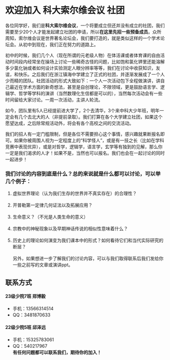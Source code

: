 # 欢迎加入 科大索尔维会议 社团

各位同学好，我们是**科大索尔维会议**，一个将要成立但还并没有成立的社团，我们需要至少20个人才能发起建立社团的申请，所以**在这里先招一些预备成员**。众所周知，索尔维会议是世界著名论坛会，我们要打造的，就是类似这样的一个学术论坛会。从初中到现在，我们正在努力的道路上。

初中的时候，我们几个人（现在所谓的元老级人物）在体活课或者体育课的自由活动时间段内经常坐在操场上讨论一些稀奇古怪的问题，比如饱和氯化钾里还能溶解多少氯化钠或者如何设计实验测定人眼分辨率等等，我们在讨论中收获知识，友谊，和快乐。之后我们在浙江镇海中学建立了正式的社团，并逐渐发展成了一个人少而精的团队。社团活动的形式大致如下：一个人一次活动包下全程做演讲，讲自己最近在学术方面的新奇想法，甚至是自创理论，不限领域，更是鼓励语言学、逻辑学、哲学等学科的演讲（当然数理化生信都是可以的），当然每次活动会有一些时间留给大家讨论。一周一次活动，主讲人轮流。

如今，团队里有5人已经提前进大学了，2个去清华，3个来中科大少年班，明年一定会有几个去北大的人（非提前录取）。我们打算在各个大学建立社团，如果这个愿望达成，之后除常规活动外，将会有各个高校之间的交流活动。  

我们的招人有一定门槛限制，但是各位不需要担心这个事情，感兴趣就果断报名即可。如果你被周围人视为一定程度上的“科学怪人”，或是有一技之长（比如在学科竞赛中表现优异），或是对哲学，逻辑学，语言学，玄学等有独到的见解，那么你一定是我们渴求的人才！如果不是，当然也可以报名。我们也会在一起讨论的同时一起进步！  

### 我们讨论的内容到底是什么？总的来说就是什么都可以讨论，可以举几个例子：  

1. 虚拟世界理论（认为我们生存的世界并不真实存在）的合理性？  
   
2. 开普勒第一定律几何证法以及拓展应用？  
   
3. 生命意义？（不光是人类生命的意义）  
   
4. 宗教中的神秘现象以及早期神话传说的相似性意味着什么？  
   
5. 历史上的理论如何演变为我们课本中的形式？如何看待它们和当代实际研究的断层？  
   
​另外，如果想进一步了解我们的讨论内容，可以与我们取得联系后我们发给你一些之前写的文章或演讲ppt。

## 联系方式

#### ​23级少院7班 郑博毅

- 手机：13566314514
- QQ：3481870633

#### 22级少院5班 邱泽远

- 手机：15325783061
- QQ：540217967 
   
**有任何问题都可以联系我们，期待你的加入！**